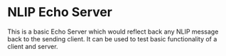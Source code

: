 # NLIP Echo Server

This is a basic Echo Server which would reflect back any NLIP 
message back to the sending client. It can be used to test basic functionality of a client and server. 
